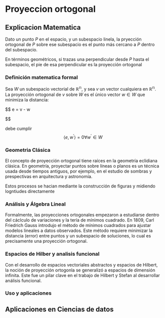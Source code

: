 # Proyeccion ortogonal
## Explicacion Matematica

Dato un punto $P$ en el espacio, y un subespacio linela, la pryección ortogonal de $P$ sobre ese subespacio es el punto más cercano a $P$ dentro del subespacio.

En términos geométricos, si trazas una perpendicular desde $P$ hasta el subespacio, el pie de esa perpendicular es la proyección ortogonal

### Definición matematica formal

Sea $W$ un subespacio vectorial de $\mathbb{R^n}$, y sea $v$ un vector cualquiera en $\mathbb{R^n}$. La proyección ortogonal de $v$ sobre $W$ es el único vector $w \in W$ que minimiza la distancia:

$$
e = v - w

$$

debe cumplir 
$$
\langle e, w^{\prime}  \rangle = 0 \forall w^{\prime} \in W
$$

### Geometria Clásica

El concepto de proyección ortogonal tiene raíces en la geometría eclidiana clásica. En geometría, proyectar puntos sobre líneas o planos es un técnica usada desde tiempos antiguos, por ejemplo, en el estudio de sombras y prespectivas en arquitectura y astronomía.

Estos procesos se hacian mediante la construcción de figuras y midiendo logntiudes directamente



### Análisis y Álgebra Lineal

Formalmente, las proyecciones ortogonales empezaron a estudiarse dentro del cáclculo de variaciones y la tería de mínimos cuadrado. En 1809, Carl Friedrich Gauss introdujo el método de mínimos cuadrados para ajustar modelos lineales a datos observados. Este método requiere minimizar la distancia (error) entre puntos y un subespacio de soluciones, lo cual es precisamente una proyección ortogonal.


### Espacios de Hilber y analisis funcional

Con el desarrollo de espacios vectoriales abstractos y espacios de Hilbert, la noción de proyección ortogonla se generalizó a espacios de dimensión infinita. Este fue un pilar clave en el trabajo de Hilbert y Stefan al desarrollar análisis funcional.



### Uso y aplicaciones




## Aplicaciones en Ciencias de datos


